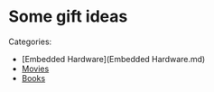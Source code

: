 Some gift ideas
===============

Categories:
- [Embedded Hardware](Embedded Hardware.md)
- [Movies](Movies.md)
- [Books](Books.md)
